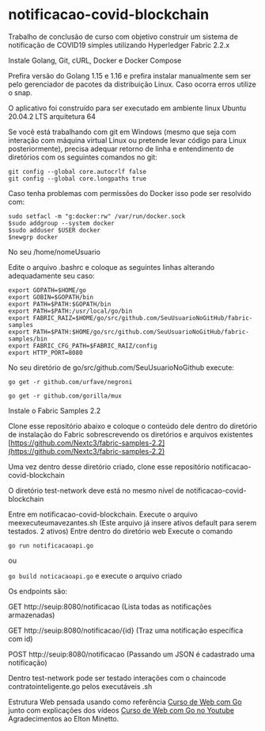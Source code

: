 # notificacao-covid-blockchain
Trabalho de conclusão de curso com objetivo construir um sistema de notificação de COVID19 simples utilizando Hyperledger Fabric 2.2.x

Instale Golang, Git, cURL, Docker e Docker Compose

Prefira versão do Golang 1.15 e 1.16 e prefira instalar manualmente sem ser pelo gerenciador de pacotes da distribuição Linux.
Caso ocorra erros utilize o snap.


O aplicativo foi construído para ser executado em ambiente linux Ubuntu 20.04.2 LTS arquitetura 64

Se você está trabalhando com git em Windows (mesmo que seja com interação com máquina virtual Linux ou pretende levar código para Linux posteriormente), precisa adequar retorno de linha e entendimento de diretórios com os seguintes comandos no git:

```
git config --global core.autocrlf false
git config --global core.longpaths true

```
Caso tenha problemas com permissões do Docker isso pode ser resolvido com:

```
sudo setfacl -m "g:docker:rw" /var/run/docker.sock
$sudo addgroup --system docker
$sudo adduser $USER docker
$newgrp docker
```


No seu /home/nomeUsuario

Edite o arquivo .bashrc e coloque as seguintes linhas alterando adequadamente seu caso:
```
export GOPATH=$HOME/go
export GOBIN=$GOPATH/bin
export PATH=$PATH:$GOPATH/bin
export PATH=$PATH:/usr/local/go/bin
export FABRIC_RAIZ=$HOME/go/src/github.com/SeuUsuarioNoGitHub/fabric-samples
export PATH=$PATH:$HOME/go/src/github.com/SeuUsuarioNoGitHub/fabric-samples/bin
export FABRIC_CFG_PATH=$FABRIC_RAIZ/config
export HTTP_PORT=8080
```
No seu diretório de go/src/github.com/SeuUsuarioNoGithub execute:

`go get -r github.com/urfave/negroni`

`go get -r github.com/gorilla/mux`

Instale o Fabric Samples 2.2

Clone esse repositório abaixo e coloque o conteúdo dele dentro do diretório de instalação do Fabric sobrescrevendo os diretórios e arquivos existentes
[https://github.com/Nextc3/fabric-samples-2.2](https://github.com/Nextc3/fabric-samples-2.2)

Uma vez dentro desse diretório criado, clone esse repositório notificacao-covid-blockchain

O diretório test-network deve está no mesmo nível de notificacao-covid-blockchain

Entre em notificacao-covid-blockchain.
Execute o arquivo meexecuteumavezantes.sh (Este arquivo já insere ativos default para serem testados. 2 ativos)
Entre dentro do diretório web
Execute o comando

`go run notificacaoapi.go`

ou

`go build noticacaoapi.go`
e execute o arquivo criado

Os endpoints são:

GET http://seuip:8080/notificacao (Lista todas as notificações armazenadas)

GET http://seuip:8080/notificacao/{id} (Traz uma notificação específica com id)

POST http://seuip:8080/notificacao (Passando um JSON é cadastrado uma notificação)

Dentro test-network pode ser testado interações com o chaincode contratointeligente.go pelos executáveis .sh





Estrutura Web pensada usando como referência [Curso de Web com Go](https://github.com/eminetto/pos-web-go) junto com explicações dos vídeos [Curso de Web com Go no Youtube](https://www.youtube.com/playlist?list=PL0qudqr7_CuStQUsf2vtHXMxOp5gl_ENc) 
Agradecimentos ao Elton Minetto. 
